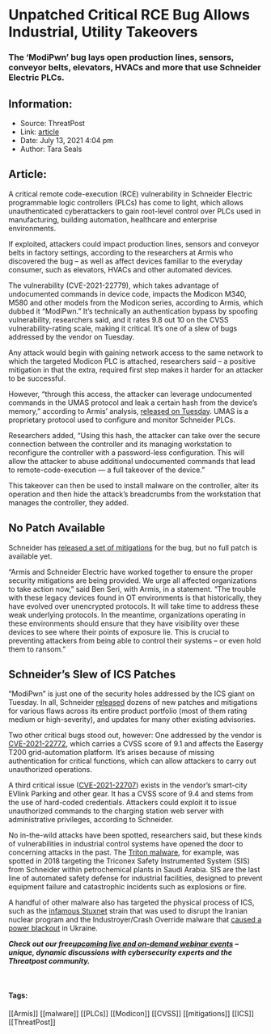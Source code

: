 # Unpatched Critical RCE Bug Allows Industrial, Utility Takeovers
### The ‘ModiPwn’ bug lays open production lines, sensors, conveyor belts, elevators, HVACs and more that use Schneider Electric PLCs.

## Information:
+ Source: ThreatPost
+ Link: [article](https://kasperskycontenthub.com/threatpost-global/?p=167751)
+ Date: July 13, 2021  4:04 pm
+ Author: Tara Seals


## Article:
A critical remote code-execution (RCE) vulnerability in Schneider Electric programmable logic controllers (PLCs) has come to light, which allows unauthenticated cyberattackers to gain root-level control over PLCs used in manufacturing, building automation, healthcare and enterprise environments.


If exploited, attackers could impact production lines, sensors and conveyor belts in factory settings, according to the researchers at Armis who discovered the bug – as well as affect devices familiar to the everyday consumer, such as elevators, HVACs and other automated devices.


The vulnerability (CVE-2021-22779), which takes advantage of undocumented commands in device code, impacts the Modicon M340, M580 and other models from the Modicon series, according to Armis, which dubbed it “ModiPwn.” It’s technically an authentication bypass by spoofing vulnerability, researchers said, and it rates 9.8 out 10 on the CVSS vulnerability-rating scale, making it critical. It’s one of a slew of bugs addressed by the vendor on Tuesday.



Any attack would begin with gaining network access to the same network to which the targeted Modicon PLC is attached, researchers said – a positive mitigation in that the extra, required first step makes it harder for an attacker to be successful.


However, “through this access, the attacker can leverage undocumented commands in the UMAS protocol and leak a certain hash from the device’s memory,” according to Armis’ analysis, [released on Tuesday](https://www.armis.com/research/modipwn/). UMAS is a proprietary protocol used to configure and monitor Schneider PLCs.


Researchers added, “Using this hash, the attacker can take over the secure connection between the controller and its managing workstation to reconfigure the controller with a password-less configuration. This will allow the attacker to abuse additional undocumented commands that lead to remote-code-execution — a full takeover of the device.”


This takeover can then be used to install malware on the controller, alter its operation and then hide the attack’s breadcrumbs from the workstation that manages the controller, they added.


**No Patch Available**
----------------------


Schneider has [released a set of mitigations](https://download.schneider-electric.com/files?p_Doc_Ref=SEVD-2021-194-01) for the bug, but no full patch is available yet.


“Armis and Schneider Electric have worked together to ensure the proper security mitigations are being provided. We urge all affected organizations to take action now,” said Ben Seri, with Armis, in a statement. “The trouble with these legacy devices found in OT environments is that historically, they have evolved over unencrypted protocols. It will take time to address these weak underlying protocols. In the meantime, organizations operating in these environments should ensure that they have visibility over these devices to see where their points of exposure lie. This is crucial to preventing attackers from being able to control their systems – or even hold them to ransom.”


**Schneider’s Slew of ICS Patches**
-----------------------------------


“ModiPwn” is just one of the security holes addressed by the ICS giant on Tuesday. In all, Schneider [released](https://www.se.com/ww/en/work/support/cybersecurity/security-notifications.jsp) dozens of new patches and mitigations for various flaws across its entire product portfolio (most of them rating medium or high-severity), and updates for many other existing advisories.


Two other critical bugs stood out, however: One addressed by the vendor is [CVE-2021-22772](https://download.schneider-electric.com/files?p_Doc_Ref=SEVD-2021-194-05), which carries a CVSS score of 9.1 and affects the Easergy T200 grid-automation platform. It’s arises because of missing authentication for critical functions, which can allow attackers to carry out unauthorized operations.


A third critical issue ([CVE-2021-22707](https://download.schneider-electric.com/files?p_Doc_Ref=SEVD-2021-194-06)) exists in the vendor’s smart-city EVlink Parking and other gear. It has a CVSS score of 9.4 and stems from the use of hard-coded credentials. Attackers could exploit it to issue unauthorized commands to the charging station web server with administrative privileges, according to Schneider.


No in-the-wild attacks have been spotted, researchers said, but these kinds of vulnerabilities in industrial control systems have opened the door to concerning attacks in the past. The [Triton malware](https://threatpost.com/understanding-triton-and-the-missing-final-stage-of-the-attack/134895/), for example, was spotted in 2018 targeting the Triconex Safety Instrumented System (SIS) from Schneider within petrochemical plants in Saudi Arabia. SIS are the last line of automated safety defense for industrial facilities, designed to prevent equipment failure and catastrophic incidents such as explosions or fire.


A handful of other malware also has targeted the physical process of ICS, such as the [infamous Stuxnet](https://threatpost.com/stuxnet-apts-gossip-girl/143595/) strain that was used to disrupt the Iranian nuclear program and the Industroyer/Crash Override malware that [caused a power blackout](https://threatpost.com/notpetya-linked-to-industroyer-attack-on-ukraine-energy-grid/138287/) in Ukraine.


***Check out our free***[***upcoming live and on-demand webinar events***](https://threatpost.com/category/webinars/) ***– unique, dynamic discussions with cybersecurity experts and the Threatpost community.***


 




#### Tags:
[[Armis]] [[malware]] [[PLCs]] [[Modicon]] [[CVSS]] [[mitigations]] [[ICS]] [[ThreatPost]]
